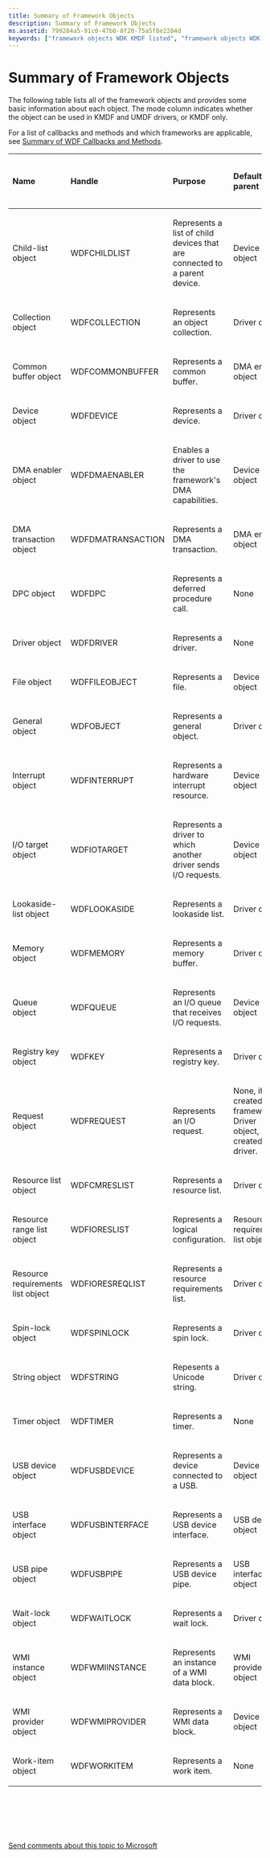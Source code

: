 ```yaml
---
title: Summary of Framework Objects
description: Summary of Framework Objects
ms.assetid: 799284a5-91c0-47b0-8f20-75a5f8e2284d
keywords: ["framework objects WDK KMDF listed", "framework objects WDK KMDF summary"]
---
```


# Summary of Framework Objects


The following table lists all of the framework objects and provides some basic information about each object. The mode column indicates whether the object can be used in KMDF and UMDF drivers, or KMDF only.

For a list of callbacks and methods and which frameworks are applicable, see [Summary of WDF Callbacks and Methods](https://msdn.microsoft.com/library/windows/hardware/dn265591).

<table style="width:100%;">
<colgroup>
<col width="14%" />
<col width="14%" />
<col width="14%" />
<col width="14%" />
<col width="14%" />
<col width="14%" />
<col width="14%" />
</colgroup>
<thead>
<tr class="header">
<th align="left">Name</th>
<th align="left">Handle</th>
<th align="left">Purpose</th>
<th align="left">Default parent</th>
<th align="left">Can driver override default parent?</th>
<th align="left">Mode</th>
<th align="left">Reference</th>
</tr>
</thead>
<tbody>
<tr class="odd">
<td align="left"><p>Child-list object</p></td>
<td align="left"><p>WDFCHILDLIST</p></td>
<td align="left"><p>Represents a list of child devices that are connected to a parent device.</p></td>
<td align="left"><p>Device object</p></td>
<td align="left"><p>No</p></td>
<td align="left">KM</td>
<td align="left">[WDF Child-List Object Reference](https://msdn.microsoft.com/library/windows/hardware/dn265624)</td>
</tr>
<tr class="even">
<td align="left"><p>Collection object</p></td>
<td align="left"><p>WDFCOLLECTION</p></td>
<td align="left"><p>Represents an object collection.</p></td>
<td align="left"><p>Driver object</p></td>
<td align="left"><p>Yes</p></td>
<td align="left">KM/UM</td>
<td align="left">[WDF Collection Object Reference](https://msdn.microsoft.com/library/windows/hardware/dn265626)</td>
</tr>
<tr class="odd">
<td align="left"><p>Common buffer object</p></td>
<td align="left"><p>WDFCOMMONBUFFER</p></td>
<td align="left"><p>Represents a common buffer.</p></td>
<td align="left"><p>DMA enabler object</p></td>
<td align="left"><p>No</p></td>
<td align="left">KM</td>
<td align="left">[WDF Common Buffer Object Reference](https://msdn.microsoft.com/library/windows/hardware/dn265627)</td>
</tr>
<tr class="even">
<td align="left"><p>Device object</p></td>
<td align="left"><p>WDFDEVICE</p></td>
<td align="left"><p>Represents a device.</p></td>
<td align="left"><p>Driver object</p></td>
<td align="left"><p>No</p></td>
<td align="left">KM/UM</td>
<td align="left">[WDF Device Object Reference](https://msdn.microsoft.com/library/windows/hardware/dn265631)</td>
</tr>
<tr class="odd">
<td align="left"><p>DMA enabler object</p></td>
<td align="left"><p>WDFDMAENABLER</p></td>
<td align="left"><p>Enables a driver to use the framework's DMA capabilities.</p></td>
<td align="left"><p>Device object</p></td>
<td align="left"><p>Yes</p></td>
<td align="left">KM</td>
<td align="left">[WDF DMA Object Reference](https://msdn.microsoft.com/library/windows/hardware/dn265634)</td>
</tr>
<tr class="even">
<td align="left"><p>DMA transaction object</p></td>
<td align="left"><p>WDFDMATRANSACTION</p></td>
<td align="left"><p>Represents a DMA transaction.</p></td>
<td align="left"><p>DMA enabler object</p></td>
<td align="left"><p>No</p></td>
<td align="left">KM</td>
<td align="left">[WDF DMA Object Reference](https://msdn.microsoft.com/library/windows/hardware/dn265634)</td>
</tr>
<tr class="odd">
<td align="left"><p>DPC object</p></td>
<td align="left"><p>WDFDPC</p></td>
<td align="left"><p>Represents a deferred procedure call.</p></td>
<td align="left"><p>None</p></td>
<td align="left"><p>Yes</p></td>
<td align="left">KM</td>
<td align="left">[WDF DPC Object Reference](https://msdn.microsoft.com/library/windows/hardware/dn265635)</td>
</tr>
<tr class="even">
<td align="left"><p>Driver object</p></td>
<td align="left"><p>WDFDRIVER</p></td>
<td align="left"><p>Represents a driver.</p></td>
<td align="left"><p>None</p></td>
<td align="left"><p>No</p></td>
<td align="left">KM/UM</td>
<td align="left">[WDF Driver Object Reference](https://msdn.microsoft.com/library/windows/hardware/dn265636)</td>
</tr>
<tr class="odd">
<td align="left"><p>File object</p></td>
<td align="left"><p>WDFFILEOBJECT</p></td>
<td align="left"><p>Represents a file.</p></td>
<td align="left"><p>Device object</p></td>
<td align="left"><p>No</p></td>
<td align="left">KM/UM</td>
<td align="left">[WDF File Object Reference](https://msdn.microsoft.com/library/windows/hardware/dn265638)</td>
</tr>
<tr class="even">
<td align="left"><p>General object</p></td>
<td align="left"><p>WDFOBJECT</p></td>
<td align="left"><p>Represents a general object.</p></td>
<td align="left"><p>Driver object</p></td>
<td align="left"><p>Yes</p></td>
<td align="left">KM/UM</td>
<td align="left">[WDF General Object Reference](https://msdn.microsoft.com/library/windows/hardware/dn265639)</td>
</tr>
<tr class="odd">
<td align="left"><p>Interrupt object</p></td>
<td align="left"><p>WDFINTERRUPT</p></td>
<td align="left"><p>Represents a hardware interrupt resource.</p></td>
<td align="left"><p>Device object</p></td>
<td align="left"><p>Yes</p></td>
<td align="left">KM/UM</td>
<td align="left">[WDF Interrupt Object Reference](https://msdn.microsoft.com/library/windows/hardware/dn265640)</td>
</tr>
<tr class="even">
<td align="left"><p>I/O target object</p></td>
<td align="left"><p>WDFIOTARGET</p></td>
<td align="left"><p>Represents a driver to which another driver sends I/O requests.</p></td>
<td align="left"><p>Device object</p></td>
<td align="left"><p>Yes</p></td>
<td align="left">KM/UM</td>
<td align="left">[WDF I/O Target Object Reference](https://msdn.microsoft.com/library/windows/hardware/dn265644)</td>
</tr>
<tr class="odd">
<td align="left"><p>Lookaside-list object</p></td>
<td align="left"><p>WDFLOOKASIDE</p></td>
<td align="left"><p>Represents a lookaside list.</p></td>
<td align="left"><p>Driver object</p></td>
<td align="left"><p>Yes</p></td>
<td align="left">KM</td>
<td align="left">[WDF Memory Object Reference](https://msdn.microsoft.com/library/windows/hardware/dn265645)</td>
</tr>
<tr class="even">
<td align="left"><p>Memory object</p></td>
<td align="left"><p>WDFMEMORY</p></td>
<td align="left"><p>Represents a memory buffer.</p></td>
<td align="left"><p>Driver object</p></td>
<td align="left"><p>Yes</p></td>
<td align="left">KM/UM</td>
<td align="left">[WDF Memory Object Reference](https://msdn.microsoft.com/library/windows/hardware/dn265645)</td>
</tr>
<tr class="odd">
<td align="left"><p>Queue object</p></td>
<td align="left"><p>WDFQUEUE</p></td>
<td align="left"><p>Represents an I/O queue that receives I/O requests.</p></td>
<td align="left"><p>Device object</p></td>
<td align="left"><p>Yes</p></td>
<td align="left">KM/UM</td>
<td align="left">[WDF Queue Object Reference](https://msdn.microsoft.com/library/windows/hardware/dn265647)</td>
</tr>
<tr class="even">
<td align="left"><p>Registry key object</p></td>
<td align="left"><p>WDFKEY</p></td>
<td align="left"><p>Represents a registry key.</p></td>
<td align="left"><p>Driver object</p></td>
<td align="left"><p>Yes</p></td>
<td align="left">KM/UM</td>
<td align="left">[WDF Registry Key Object Reference](https://msdn.microsoft.com/library/windows/hardware/dn265663)</td>
</tr>
<tr class="odd">
<td align="left"><p>Request object</p></td>
<td align="left"><p>WDFREQUEST</p></td>
<td align="left"><p>Represents an I/O request.</p></td>
<td align="left"><p>None, if created by framework. Driver object, if created by driver.</p></td>
<td align="left"><p>Yes, if created by driver.</p></td>
<td align="left">KM/UM</td>
<td align="left">[WDF Request Object Reference](https://msdn.microsoft.com/library/windows/hardware/dn265664)</td>
</tr>
<tr class="even">
<td align="left"><p>Resource list object</p></td>
<td align="left"><p>WDFCMRESLIST</p></td>
<td align="left"><p>Represents a resource list.</p></td>
<td align="left"><p>Driver object</p></td>
<td align="left"><p>No</p></td>
<td align="left">KM/UM</td>
<td align="left">[WDF Resource Object Reference](https://msdn.microsoft.com/library/windows/hardware/dn265665)</td>
</tr>
<tr class="odd">
<td align="left"><p>Resource range list object</p></td>
<td align="left"><p>WDFIORESLIST</p></td>
<td align="left"><p>Represents a logical configuration.</p></td>
<td align="left"><p>Resource requirements list object</p></td>
<td align="left"><p>No</p></td>
<td align="left">KM</td>
<td align="left">[WDF Resource Object Reference](https://msdn.microsoft.com/library/windows/hardware/dn265665)</td>
</tr>
<tr class="even">
<td align="left"><p>Resource requirements list object</p></td>
<td align="left"><p>WDFIORESREQLIST</p></td>
<td align="left"><p>Represents a resource requirements list.</p></td>
<td align="left"><p>Driver object</p></td>
<td align="left"><p>No</p></td>
<td align="left">KM</td>
<td align="left">[WDF Resource Object Reference](https://msdn.microsoft.com/library/windows/hardware/dn265665)</td>
</tr>
<tr class="odd">
<td align="left"><p>Spin-lock object</p></td>
<td align="left"><p>WDFSPINLOCK</p></td>
<td align="left"><p>Represents a spin lock.</p></td>
<td align="left"><p>Driver object</p></td>
<td align="left"><p>Yes</p></td>
<td align="left">KM/UM</td>
<td align="left">[WDF Synchronization Methods](https://msdn.microsoft.com/library/windows/hardware/dn265669)</td>
</tr>
<tr class="even">
<td align="left"><p>String object</p></td>
<td align="left"><p>WDFSTRING</p></td>
<td align="left"><p>Repesents a Unicode string.</p></td>
<td align="left"><p>Driver object</p></td>
<td align="left"><p>Yes</p></td>
<td align="left">KM/UM</td>
<td align="left">[WDF String Object Reference](https://msdn.microsoft.com/library/windows/hardware/dn265667)</td>
</tr>
<tr class="odd">
<td align="left"><p>Timer object</p></td>
<td align="left"><p>WDFTIMER</p></td>
<td align="left"><p>Represents a timer.</p></td>
<td align="left"><p>None</p></td>
<td align="left"><p>Yes</p></td>
<td align="left">KM/UM</td>
<td align="left">[WDF Timer Object Reference](https://msdn.microsoft.com/library/windows/hardware/dn265670)</td>
</tr>
<tr class="even">
<td align="left"><p>USB device object</p></td>
<td align="left"><p>WDFUSBDEVICE</p></td>
<td align="left"><p>Represents a device connected to a USB.</p></td>
<td align="left"><p>Device object</p></td>
<td align="left"><p>No</p></td>
<td align="left">KM/UM</td>
<td align="left">[WDF USB Reference](https://msdn.microsoft.com/library/windows/hardware/dn265671)</td>
</tr>
<tr class="odd">
<td align="left"><p>USB interface object</p></td>
<td align="left"><p>WDFUSBINTERFACE</p></td>
<td align="left"><p>Represents a USB device interface.</p></td>
<td align="left"><p>USB device object</p></td>
<td align="left"><p>No</p></td>
<td align="left">KM/UM</td>
<td align="left">[WDF USB Reference](https://msdn.microsoft.com/library/windows/hardware/dn265671)</td>
</tr>
<tr class="even">
<td align="left"><p>USB pipe object</p></td>
<td align="left"><p>WDFUSBPIPE</p></td>
<td align="left"><p>Represents a USB device pipe.</p></td>
<td align="left"><p>USB interface object</p></td>
<td align="left"><p>No</p></td>
<td align="left">KM/UM</td>
<td align="left">[WDF USB Reference](https://msdn.microsoft.com/library/windows/hardware/dn265671)</td>
</tr>
<tr class="odd">
<td align="left"><p>Wait-lock object</p></td>
<td align="left"><p>WDFWAITLOCK</p></td>
<td align="left"><p>Represents a wait lock.</p></td>
<td align="left"><p>Driver object</p></td>
<td align="left"><p>Yes</p></td>
<td align="left">KM/UM</td>
<td align="left">[WDF Synchronization Methods](https://msdn.microsoft.com/library/windows/hardware/dn265669)</td>
</tr>
<tr class="even">
<td align="left"><p>WMI instance object</p></td>
<td align="left"><p>WDFWMIINSTANCE</p></td>
<td align="left"><p>Represents an instance of a WMI data block.</p></td>
<td align="left"><p>WMI provider object</p></td>
<td align="left"><p>No</p></td>
<td align="left">KM</td>
<td align="left">[WDF WMI Reference](https://msdn.microsoft.com/library/windows/hardware/dn265672)</td>
</tr>
<tr class="odd">
<td align="left"><p>WMI provider object</p></td>
<td align="left"><p>WDFWMIPROVIDER</p></td>
<td align="left"><p>Represents a WMI data block.</p></td>
<td align="left"><p>Device object</p></td>
<td align="left"><p>No</p></td>
<td align="left">KM</td>
<td align="left">[WDF WMI Reference](https://msdn.microsoft.com/library/windows/hardware/dn265672)</td>
</tr>
<tr class="even">
<td align="left"><p>Work-item object</p></td>
<td align="left"><p>WDFWORKITEM</p></td>
<td align="left"><p>Represents a work item.</p></td>
<td align="left"><p>None</p></td>
<td align="left"><p>Yes</p></td>
<td align="left">KM/UM</td>
<td align="left">[WDF Work-Item Object Reference](https://msdn.microsoft.com/library/windows/hardware/dn265673)</td>
</tr>
</tbody>
</table>

 

 

 

[Send comments about this topic to Microsoft](mailto:wsddocfb@microsoft.com?subject=Documentation%20feedback%20%5Bwdf\wdf%5D:%20Summary%20of%20Framework%20Objects%20%20RELEASE:%20%283/16/2016%29&body=%0A%0APRIVACY%20STATEMENT%0A%0AWe%20use%20your%20feedback%20to%20improve%20the%20documentation.%20We%20don't%20use%20your%20email%20address%20for%20any%20other%20purpose,%20and%20we'll%20remove%20your%20email%20address%20from%20our%20system%20after%20the%20issue%20that%20you're%20reporting%20is%20fixed.%20While%20we're%20working%20to%20fix%20this%20issue,%20we%20might%20send%20you%20an%20email%20message%20to%20ask%20for%20more%20info.%20Later,%20we%20might%20also%20send%20you%20an%20email%20message%20to%20let%20you%20know%20that%20we've%20addressed%20your%20feedback.%0A%0AFor%20more%20info%20about%20Microsoft's%20privacy%20policy,%20see%20http://privacy.microsoft.com/default.aspx. "Send comments about this topic to Microsoft")




